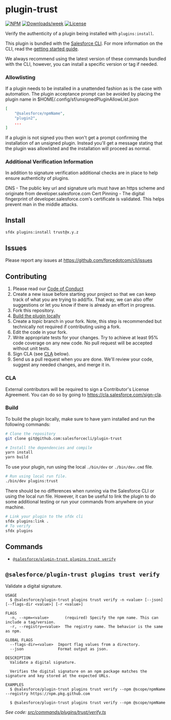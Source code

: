 # plugin-trust

[![NPM](https://img.shields.io/npm/v/@salesforce/plugin-trust.svg?label=@salesforce/plugin-trust)](https://www.npmjs.com/package/@salesforce/plugin-trust) [![Downloads/week](https://img.shields.io/npm/dw/@salesforce/plugin-trust.svg)](https://npmjs.org/package/@salesforce/plugin-trust) [![License](https://img.shields.io/badge/License-BSD%203--Clause-brightgreen.svg)](https://raw.githubusercontent.com/salesforcecli/plugin-trust/main/LICENSE.txt)

Verify the authenticity of a plugin being installed with `plugins:install`.

This plugin is bundled with the [Salesforce CLI](https://developer.salesforce.com/tools/sfdxcli). For more information on the CLI, read the [getting started guide](https://developer.salesforce.com/docs/atlas.en-us.sfdx_setup.meta/sfdx_setup/sfdx_setup_intro.htm).

We always recommend using the latest version of these commands bundled with the CLI, however, you can install a specific version or tag if needed.

### Allowlisting

If a plugin needs to be installed in a unattended fashion as is the case with automation. The plugin acceptance prompt can be avoided by placing the plugin name in \$HOME/.config/sf/unsignedPluginAllowList.json

```json
[
    "@salesforce/npmName",
    "plugin2",
    ...
]
```

If a plugin is not signed you then won't get a prompt confirming the installation of an unsigned plugin. Instead you'll get a message stating that the plugin was allowlisted and the installation will proceed as normal.

### Additional Verification Information

In addition to signature verification additional checks are in place to help ensure authenticity of plugins.

DNS - The public key url and signature urls must have an https scheme and originate from developer.salesforce.com
Cert Pinning - The digital fingerprint of developer.salesforce.com's certificate is validated. This helps prevent man in the middle attacks.

## Install

```bash
sfdx plugins:install trust@x.y.z
```

## Issues

Please report any issues at <https://github.com/forcedotcom/cli/issues>

## Contributing

1. Please read our [Code of Conduct](CODE_OF_CONDUCT.md)
2. Create a new issue before starting your project so that we can keep track of
   what you are trying to add/fix. That way, we can also offer suggestions or
   let you know if there is already an effort in progress.
3. Fork this repository.
4. [Build the plugin locally](#build)
5. Create a _topic_ branch in your fork. Note, this step is recommended but technically not required if contributing using a fork.
6. Edit the code in your fork.
7. Write appropriate tests for your changes. Try to achieve at least 95% code coverage on any new code. No pull request will be accepted without unit tests.
8. Sign CLA (see [CLA](#cla) below).
9. Send us a pull request when you are done. We'll review your code, suggest any needed changes, and merge it in.

### CLA

External contributors will be required to sign a Contributor's License
Agreement. You can do so by going to <https://cla.salesforce.com/sign-cla>.

### Build

To build the plugin locally, make sure to have yarn installed and run the following commands:

```bash
# Clone the repository
git clone git@github.com:salesforcecli/plugin-trust

# Install the dependencies and compile
yarn install
yarn build
```

To use your plugin, run using the local `./bin/dev` or `./bin/dev.cmd` file.

```bash
# Run using local run file.
./bin/dev plugins:trust
```

There should be no differences when running via the Salesforce CLI or using the local run file. However, it can be useful to link the plugin to do some additional testing or run your commands from anywhere on your machine.

```bash
# Link your plugin to the sfdx cli
sfdx plugins:link .
# To verify
sfdx plugins
```

## Commands

<!-- commands -->

- [`@salesforce/plugin-trust plugins trust verify`](#salesforceplugin-trust-plugins-trust-verify)

## `@salesforce/plugin-trust plugins trust verify`

Validate a digital signature.

```
USAGE
  $ @salesforce/plugin-trust plugins trust verify -n <value> [--json] [--flags-dir <value>] [-r <value>]

FLAGS
  -n, --npm=<value>       (required) Specify the npm name. This can include a tag/version.
  -r, --registry=<value>  The registry name. The behavior is the same as npm.

GLOBAL FLAGS
  --flags-dir=<value>  Import flag values from a directory.
  --json               Format output as json.

DESCRIPTION
  Validate a digital signature.

  Verifies the digital signature on an npm package matches the signature and key stored at the expected URLs.

EXAMPLES
  $ @salesforce/plugin-trust plugins trust verify --npm @scope/npmName --registry https://npm.pkg.github.com

  $ @salesforce/plugin-trust plugins trust verify --npm @scope/npmName
```

_See code: [src/commands/plugins/trust/verify.ts](https://github.com/salesforcecli/plugin-trust/blob/3.7.20/src/commands/plugins/trust/verify.ts)_

<!-- commandsstop -->
